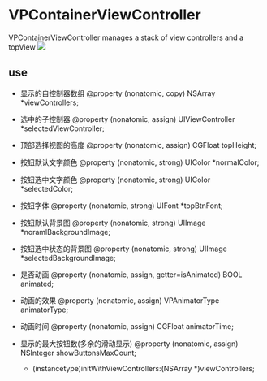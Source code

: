 VPContainerViewController
=========================
VPContainerViewController manages a stack of view controllers and a topView
![](https://github.com/NaiveVDisk/VPContainerViewController/blob/master/Screenshots/show.gif)

use
-------------------------
 *  显示的自控制器数组
    @property (nonatomic, copy) NSArray *viewControllers;
 *  选中的子控制器
    @property (nonatomic, assign) UIViewController *selectedViewController;
 *  顶部选择视图的高度
    @property (nonatomic, assign) CGFloat topHeight;
 *  按钮默认文字颜色
    @property (nonatomic, strong) UIColor *normalColor;
 *  按钮选中文字颜色
    @property (nonatomic, strong) UIColor *selectedColor;
 *  按钮字体
    @property (nonatomic, strong) UIFont *topBtnFont;
 *  按钮默认背景图
    @property (nonatomic, strong) UIImage *noramlBackgroundImage;
 *  按钮选中状态的背景图
    @property (nonatomic, strong) UIImage *selectedBackgroundImage;
 *  是否动画
    @property (nonatomic, assign, getter=isAnimated) BOOL animated;
 *  动画的效果
    @property (nonatomic, assign) VPAnimatorType animatorType;
 *  动画时间
    @property (nonatomic, assign) CGFloat animatorTime;
 *  显示的最大按钮数(多余的滑动显示)
    @property (nonatomic, assign) NSInteger showButtonsMaxCount;

    - (instancetype)initWithViewControllers:(NSArray *)viewControllers;
